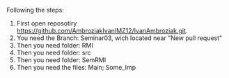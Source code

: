 Following the steps:

1. First open reposotiry https://github.com/AmbroziakIvanIMZ12/IvanAmbroziak.git.
2. You need the Branch: Seminar03, wich located near "New pull request" 
3. Then you need folder: RMI
4. Then you need folder: src
5. Then you need folder: SemRMI
6. Then you need the files: Main; Some_Imp
		    
